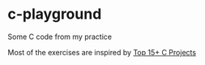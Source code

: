 # c-playground
Some C code from my practice

Most of the exercises are inspired by [Top 15+ C Projects](https://www.interviewbit.com/blog/c-projects/)